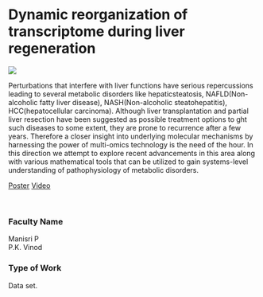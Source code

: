 # Dynamic reorganization of transcriptome during liver regeneration

![](https://i.imgur.com/JCRqUUm.png)

Perturbations that interfere with liver functions have serious repercussions leading to several metabolic disorders like hepaticsteatosis, NAFLD(Non-alcoholic fatty liver disease), NASH(Non-alcoholic steatohepatitis), HCC(hepatocellular carcinoma). Although liver transplantation and partial liver resection have been suggested as possible treatment options to ght such diseases to some extent, they are prone to recurrence after a few years. Therefore a closer insight into underlying molecular mechanisms by harnessing the power of multi-omics technology is the need of the hour. In this direction we attempt to explore recent advancements in this area along with various mathematical tools that can be utilized to gain systems-level understanding of pathophysiology of metabolic disorders.

[Poster](03.%20Dynamic%20reorganization%20of%20transcriptome%20during%20liver%20regeneration.pdf)
[Video](https://youtu.be/JaB3T6kNJ6k)

<br>


### Faculty Name

Manisri P<br>
P.K. Vinod


### Type of Work

Data set.
